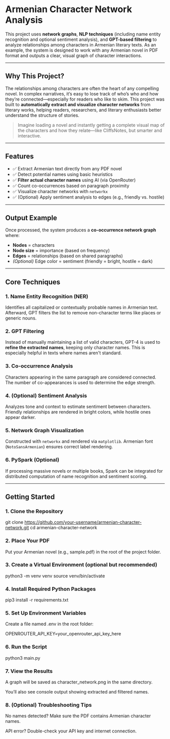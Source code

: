 # Armenian Character Network Analysis

This project uses **network graphs**, **NLP techniques** (including name entity recognition and optional sentiment analysis), and **GPT-based filtering** to analyze relationships among characters in Armenian literary texts. As an example, the system is designed to work with any Armenian novel in PDF format and outputs a clear, visual graph of character interactions.

---

## Why This Project?

The relationships among characters are often the heart of any compelling novel. In complex narratives, it’s easy to lose track of who’s who and how they’re connected—especially for readers who like to skim. This project was built to **automatically extract and visualize character networks** from literary works, helping readers, researchers, and literary enthusiasts better understand the structure of stories.

> Imagine loading a novel and instantly getting a complete visual map of the characters and how they relate—like CliffsNotes, but smarter and interactive.

---

## Features

- ✅ Extract Armenian text directly from any PDF novel
- ✅ Detect potential names using basic heuristics
- ✅ **Filter actual character names** using AI (via OpenRouter)
- ✅ Count co-occurrences based on paragraph proximity
- ✅ Visualize character networks with `networkx`
- ✅ (Optional) Apply sentiment analysis to edges (e.g., friendly vs. hostile)

---

## Output Example

Once processed, the system produces a **co-occurrence network graph** where:

- **Nodes** = characters
- **Node size** = importance (based on frequency)
- **Edges** = relationships (based on shared paragraphs)
- *(Optional)* Edge color = sentiment (friendly = bright, hostile = dark)

---

## Core Techniques

### 1. Name Entity Recognition (NER)
Identifies all capitalized or contextually probable names in Armenian text. Afterward, GPT filters the list to remove non-character terms like places or generic nouns.

### 2. GPT Filtering
Instead of manually maintaining a list of valid characters, GPT-4 is used to **refine the extracted names**, keeping only character names. This is especially helpful in texts where names aren't standard.

### 3. Co-occurrence Analysis
Characters appearing in the same paragraph are considered connected. The number of co-appearances is used to determine the edge strength.

### 4. (Optional) Sentiment Analysis
Analyzes tone and context to estimate sentiment between characters. Friendly relationships are rendered in bright colors, while hostile ones appear darker.

### 5. Network Graph Visualization
Constructed with `networkx` and rendered via `matplotlib`. Armenian font (`NotoSansArmenian`) ensures correct label rendering.

### 6. PySpark (Optional)
If processing massive novels or multiple books, Spark can be integrated for distributed computation of name recognition and sentiment scoring.

---

## Getting Started

### 1. Clone the Repository

git clone https://github.com/your-username/armenian-character-network.git
cd armenian-character-network


### 2. Place Your PDF

Put your Armenian novel (e.g., sample.pdf) in the root of the project folder.

### 3. Create a Virtual Environment (optional but recommended)

python3 -m venv venv
source venv/bin/activate


### 4. Install Required Python Packages

pip3 install -r requirements.txt

### 5. Set Up Environment Variables

Create a file named .env in the root folder:

OPENROUTER_API_KEY=your_openrouter_api_key_here

### 6. Run the Script

python3 main.py


### 7. View the Results
A graph will be saved as character_network.png in the same directory.

You’ll also see console output showing extracted and filtered names.

### 8. (Optional) Troubleshooting Tips
No names detected? Make sure the PDF contains Armenian character names.

API error? Double-check your API key and internet connection.



